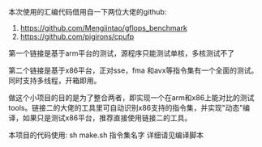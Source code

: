 本次使用的汇编代码借用自一下两位大佬的github:

1. https://github.com/Mengjintao/gflops_benchmark
2. https://github.com/pigirons/cpufp

第一个链接是基于arm平台的测试，源程序只能测试单核，多核测试不了

第二个链接是基于x86平台，正对sse，fma 和avx等指令集有一个全面的测试。同时支持多线程，开箱即用。

做这个小项目的目的是为了整合两者，即实现一个在arm和x86上能对比的测试tools。链接二的大佬的工具里可自动识别x86支持的指令集，并实现"动态"编译，如果只是测试x86平台，推荐直接使用链接二的工具。

本项目的代码使用: sh make.sh 指令集名字 详细请见编译脚本